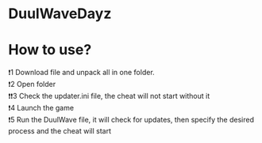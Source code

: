 # DuulWaveDayz
# How to use?
:exclamation:1 Download file and unpack all in one folder.                                                                                                               
:exclamation:2 Open folder                                                                                                                                               
:exclamation::exclamation:3 Check the updater.ini file, the cheat will not start without it                                                                               
:exclamation:4 Launch the game                                                                                                                                           
:exclamation:5 Run the DuulWave file, it will check for updates, then specify the desired process and the cheat will start                                               
